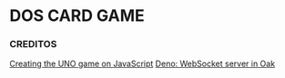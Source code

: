 # DOS CARD GAME

### CREDITOS

[Creating the UNO game on JavaScript](https://eperezcosano.github.io/uno-part1/)
[Deno: WebSocket server in Oak](https://medium.com/deno-the-complete-reference/deno-websocket-server-in-oak-9fbb36f65f04)
